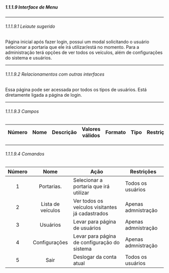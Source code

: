 ##### 1.1.1.9 Interface de Menu

---

###### 1.1.1.9.1 Leiaute sugerido

Página inicial após fazer login, possui um modal solicitando o usuário selecionar a portaria que ele irá utilizar/está no momento. Para a administração terá opções de ver todos os veículos, além de configurações do sistema e usuários.

---

###### 1.1.1.9.2 Relacionamentos com outras interfaces
Essa página pode ser acessada por todos os tipos de usuários. Está diretamente ligada a página de login.

---

###### 1.1.1.9.3 Campos
| Número | Nome | Descrição | Valores válidos | Formato | Tipo | Restrições |
| :----: | :--: | --------- | --------------- | :-----: | :--: | ---------- |

---

###### 1.1.1.9.4 Comandos
| Número | Nome | Ação | Restrições |
| :----: | :--: | ---- | ---------- |
|    1    |   Portarias.   |     Selecionar a portaria que irá utilizar       | Todos os usuários       |
|    2    |   Lista de veículos   |     Ver todos os veículos visitantes já cadastrados      | Apenas admnistração       |
|    3    |   Usuários   |     Levar para página de usuários      | Apenas admnistração       |
|    4    |   Configurações   |     Levar para página de configuração do sistema      | Apenas admnistração       |
|    5    |   Sair   |     Deslogar da conta atual      | Todos os usuários       |

